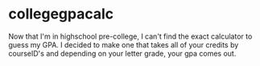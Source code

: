 # collegegpacalc
Now that I'm in highschool pre-college, I can't find the exact calculator to guess my GPA. I decided to make one that takes all of your credits by courseID's and depending on your letter grade, your gpa comes out.
